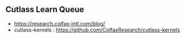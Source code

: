 ## Cutlass Learn Queue

- https://research.colfax-intl.com/blog/
- cutlass-kernels : https://github.com/ColfaxResearch/cutlass-kernels
